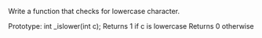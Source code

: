 Write a function that checks for lowercase character.

Prototype: int _islower(int c);
Returns 1 if c is lowercase
Returns 0 otherwise
